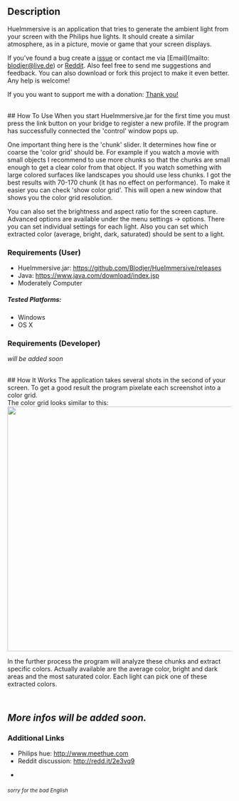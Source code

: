 ## Description
HueImmersive is an application that tries to generate the ambient light from your screen with the Philips hue lights. It should create a similar atmosphere, as in a picture, movie or game that your screen displays.

If you’ve found a bug create a [issue](https://github.com/Blodjer/HueImmersive/issues/new) or contact me via [Email](mailto: blodjer@live.de) or [Reddit](http://redd.it/2e3vq9). Also feel free to send me suggestions and feedback.
You can also download or fork this project to make it even better. Any help is welcome!
 
If you you want to support me with a donation: [Thank you!](https://www.paypal.com/cgi-bin/webscr?cmd=_s-xclick&hosted_button_id=BVVY8L9TTPQFJ)

<br>
## How To Use
When you start HueImmersive.jar for the first time you must press the link button on your bridge to register a new profile. If the program has successfully connected the 'control' window pops up.

One important thing here is the 'chunk' slider. It determines how fine or coarse the 'color grid' should be. For example if you watch a movie with small objects I recommend to use more chunks so that the chunks are small enough to get a clear color from that object. If you watch something with large colored surfaces like landscapes you should use less chunks. I got the best results with 70-170 chunk (it has no effect on performance). To make it easier you can check 'show color grid'. This will open a new window that shows you the color grid resolution.

You can also set the brightness and aspect ratio for the screen capture. Advanced options are available under the menu settings -> options. There you can set individual settings for each light. Also you can set which extracted color (average, bright, dark, saturated) should be sent to a light.

### Requirements (User)
* HueImmersive.jar: https://github.com/Blodjer/HueImmersive/releases
* Java: https://www.java.com/download/index.jsp
* Moderately Computer

##### Tested Platforms:
* Windows
* OS X

### Requirements (Developer)
*will be added soon*

<br>
## How It Works
The application takes several shots in the second of your screen. To get a good result the program pixelate each screenshot into a color grid.
<br> The color grid looks similar to this:
<br><img src="http://i.imgur.com/NW88UgE.png" width="550px"/>

In the further process the program will analyze these chunks and extract specific colors. Actually available are the average color, bright and dark areas and the most saturated color. Each light can pick one of these extracted colors.

<br> *More infos will be added soon.*
<br>
-
### Additional  Links
* Philips hue: http://www.meethue.com
* Reddit discussion: http://redd.it/2e3vq9

-
###### *<sub>sorry for the bad English</sub>*

